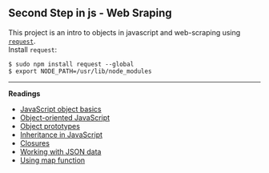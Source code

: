 ## Second Step in js - Web Sraping

This project is an intro to objects in javascript and web-scraping using [`request`](https://github.com/request/request).  
Install `request`:  
```
$ sudo npm install request --global
$ export NODE_PATH=/usr/lib/node_modules
```
_________
**Readings**  
<ul>
<li><a href="https://developer.mozilla.org/en-US/docs/Learn/JavaScript/Objects/Basics">JavaScript object basics</a></li>
<li><a href="https://developer.mozilla.org/en-US/docs/Learn/JavaScript/Objects/Object-oriented_JS">Object-oriented JavaScript</a></li>
<li><a href="https://developer.mozilla.org/en-US/docs/Learn/JavaScript/Objects/Object_prototypes">Object prototypes</a></li>
<li><a href="https://developer.mozilla.org/en-US/docs/Learn/JavaScript/Objects/Inheritance">Inheritance in JavaScript</a></li>
<li><a href="https://developer.mozilla.org/en-US/docs/Web/JavaScript/Closures">Closures</a></li>
<li><a href="https://developer.mozilla.org/en-US/docs/Learn/JavaScript/Objects/JSON">Working with JSON data</a></li>
<li><a href="https://developer.mozilla.org/en-US/docs/Web/JavaScript/Reference/Global_Objects/Array/map?v=control">Using map function</a></li>
</ul>

